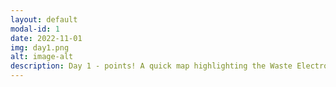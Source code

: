 ```yaml
---
layout: default
modal-id: 1
date: 2022-11-01
img: day1.png
alt: image-alt
description: Day 1 - points! A quick map highlighting the Waste Electronic and Electrical Equipment (WEEE) recycling banks within the Westminster borough of London. Recycling bank data is taken from the UK IT service website, basemap taken from Maptiler (with OSM contribution)
---
```

